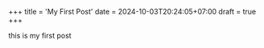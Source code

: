 +++
title = 'My First Post'
date = 2024-10-03T20:24:05+07:00
draft = true
+++

this is my first post
